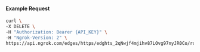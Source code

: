 <!-- Code generated for API Clients. DO NOT EDIT. -->

#### Example Request

```bash
curl \
-X DELETE \
-H "Authorization: Bearer {API_KEY}" \
-H "Ngrok-Version: 2" \
https://api.ngrok.com/edges/https/edghts_2qNwjf4mjihv87LOvg97nyJR0Co/routes/edghtsrt_2qNwjennfzr6x1s4zD60m7mPlxa/user_agent_filter
```

